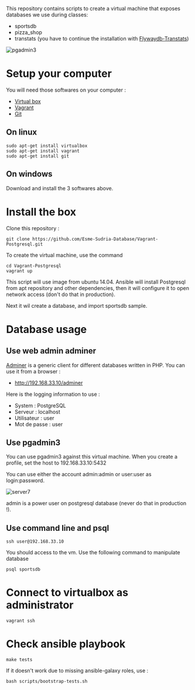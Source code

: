 This repository contains scripts to create a virtual machine that exposes databases we use
during classes:

* sportsdb
* pizza_shop
* transtats (you have to continue the installation with [Flywaydb-Transtats](https://github.com/Esme-Sudria-Database/Flywaydb-Transtats))

![pgadmin3](https://cloud.githubusercontent.com/assets/159559/10293161/9bb4f68c-6ba2-11e5-8759-8c9caa0e20d3.png)

Setup your computer
====================

You will need those softwares on your computer :

* [Virtual box](https://www.virtualbox.org/)
* [Vagrant](https://www.vagrantup.com/)
* [Git](https://git-scm.com/)

On linux
---------

    sudo apt-get install virtualbox
    sudo apt-get install vagrant
    sudo apt-get install git

On windows
-----------

Download and install the 3 softwares above.

Install the box
================

Clone this repository :

    git clone https://github.com/Esme-Sudria-Database/Vagrant-Postgresql.git

To create the virtual machine, use the command

    cd Vagrant-Postgresql
    vagrant up

This script will use image from ubuntu 14.04. Ansible will install Postgresql from apt repository and other dependencies, then it will configure it to open network access (don't do that in production).

Next it wil create a database, and import sportsdb sample.

Database usage
================

Use web admin adminer
------------------------

[Adminer](https://www.adminer.org/) is a generic client for different databases written in PHP.
You can use it from a browser :

* http://192.168.33.10/adminer

Here is the logging information to use :

* System : PostgreSQL
* Serveur : localhost
* Utilisateur : user
* Mot de passe : user

Use pgadmin3
--------------

You can use pgadmin3 against this virtual machine. When you create a profile, set the host to 192.168.33.10:5432

You can use either the account admin:admin or user:user as login:password.

![server7](https://cloud.githubusercontent.com/assets/159559/10293207/d3642ec2-6ba2-11e5-8c4f-8a39e3f1c7f3.png)

admin is a power user on postgresql database (never do that in production !).

Use command line and psql
--------------------------

    ssh user@192.168.33.10

You should access to the vm. Use the following command to manipulate database

    psql sportsdb

Connect to virtualbox as administrator
=======================================

    vagrant ssh

Check ansible playbook
=======================

    make tests

If it doesn't work due to missing ansible-galaxy roles, use :

    bash scripts/bootstrap-tests.sh

